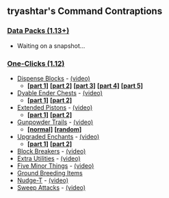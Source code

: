 ## tryashtar's Command Contraptions

### [Data Packs (1.13+)](contraptions/data%20packs)
* Waiting on a snapshot...

### [One-Clicks (1.12)](contraptions/one-clicks)
* [Dispense Blocks](contraptions/one-clicks/dispense%20blocks) - [(video)](https://www.youtube.com/watch?v=po3BGH5M3f4)
  * [**[part 1]**](https://raw.githubusercontent.com/tryashtar/minecraft-stuff/master/contraptions/one-clicks/dispense%20blocks/dispense%20blocks%20(1%EF%BC%8F5)) [**[part 2]**](https://raw.githubusercontent.com/tryashtar/minecraft-stuff/master/contraptions/one-clicks/dispense%20blocks/dispense%20blocks%20(2%EF%BC%8F5)) [**[part 3]**](https://raw.githubusercontent.com/tryashtar/minecraft-stuff/master/contraptions/one-clicks/dispense%20blocks/dispense%20blocks%20(3%EF%BC%8F5)) [**[part 4]**](https://raw.githubusercontent.com/tryashtar/minecraft-stuff/master/contraptions/one-clicks/dispense%20blocks/dispense%20blocks%20(4%EF%BC%8F5)) [**[part 5]**](https://raw.githubusercontent.com/tryashtar/minecraft-stuff/master/contraptions/one-clicks/dispense%20blocks/dispense%20blocks%20(5%EF%BC%8F5))
* [Dyable Ender Chests](contraptions/one-clicks/dye%20ender%20chests) - [(video)](https://www.youtube.com/watch?v=vdLghOxYSEM)
  * [**[part 1]**](https://raw.githubusercontent.com/tryashtar/minecraft-stuff/master/contraptions/one-clicks/dye%20ender%20chests/dye%20ender%20chests%20(1%EF%BC%8F2)) [**[part 2]**](https://raw.githubusercontent.com/tryashtar/minecraft-stuff/master/contraptions/one-clicks/dye%20ender%20chests/dye%20ender%20chests%20(2%EF%BC%8F2))
* [Extended Pistons](contraptions/one-clicks/extended%20pistons) - [(video)](https://www.youtube.com/watch?v=hvgzWbBUWmU)
  * [**[part 1]**](https://raw.githubusercontent.com/tryashtar/minecraft-stuff/master/contraptions/one-clicks/extended%20pistons/extended%20pistons%20(1%EF%BC%8F2)) [**[part 2]**](https://raw.githubusercontent.com/tryashtar/minecraft-stuff/master/contraptions/one-clicks/extended%20pistons/extended%20pistons%20(2%EF%BC%8F2))
* [Gunpowder Trails](contraptions/one-clicks/gunpowder%20trails) - [(video)](https://www.youtube.com/watch?v=KFxeGuDf3LY)
  * [**[normal]**](https://raw.githubusercontent.com/tryashtar/minecraft-stuff/master/contraptions/one-clicks/gunpowder%20trails/gunpowder%20trails) [**[random]**](https://raw.githubusercontent.com/tryashtar/minecraft-stuff/master/contraptions/one-clicks/gunpowder%20trails/gunpowder%20trails%20(random))
* [Upgraded Enchants](contraptions/one-clicks/upgraded%20enchants) - [(video)](https://www.youtube.com/watch?v=cFXVcU5Do88)
  * [**[part 1]**](https://raw.githubusercontent.com/tryashtar/minecraft-stuff/master/contraptions/one-clicks/upgraded%20enchants/upgraded%20enchants%20(1%EF%BC%8F2)) [**[part 2]**](https://raw.githubusercontent.com/tryashtar/minecraft-stuff/master/contraptions/one-clicks/upgraded%20enchants/upgraded%20enchants%20(2%EF%BC%8F2))
* [Block Breakers](https://raw.githubusercontent.com/tryashtar/minecraft-stuff/master/contraptions/one-clicks/block%20breakers) - [(video)](https://www.youtube.com/watch?v=aMwxQ2qsNwY)
* [Extra Utilities](https://raw.githubusercontent.com/tryashtar/minecraft-stuff/master/contraptions/one-clicks/extra%20utilities) - [(video)](https://www.youtube.com/watch?v=R1NsE792A4k)
* [Five Minor Things](https://raw.githubusercontent.com/tryashtar/minecraft-stuff/master/contraptions/one-clicks/five%20things) - [(video)](https://www.youtube.com/watch?v=MQ-FjxqWa2E)
* [Ground Breeding Items](https://raw.githubusercontent.com/tryashtar/minecraft-stuff/master/contraptions/one-clicks/ground%20breeding%20items)
* [Nudge-T](https://raw.githubusercontent.com/tryashtar/minecraft-stuff/master/contraptions/one-clicks/nudge-t) - [(video)](https://www.youtube.com/watch?v=neXPo2XKif0)
* [Sweep Attacks](https://raw.githubusercontent.com/tryashtar/minecraft-stuff/master/contraptions/one-clicks/sweep%20attacks) - [(video)](https://www.youtube.com/watch?v=CswfItvWa_k)
